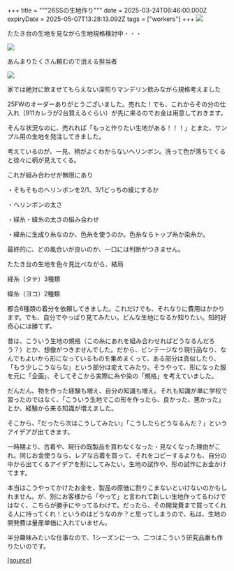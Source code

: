 +++
title = """26SSの生地作り"""
date = 2025-03-24T06:46:00.000Z
expiryDate = 2025-05-07T13:28:13.092Z
tags = ["workers"]
+++
[![](https://blogger.googleusercontent.com/img/b/R29vZ2xl/AVvXsEi2KrBNkxCmajRCug9ANmHI-WOpRRFSqxdZr0wSueaEaGgyRQy9E4KDYGX70fPHapDiVyJZwiFfwQG_0pna7ZPynL5ngY9oURzZ66ZHk7k5DnBJMPMIUZCqJ3P-FNeIHxOh2y0eCQvoeQjcSCcDdWKMYnBl4NH9hDhRta6w2xX59IxoLsAXQt4QNyGEjKc/w426-h640/DSC_0380.jpg)](https://blogger.googleusercontent.com/img/b/R29vZ2xl/AVvXsEi2KrBNkxCmajRCug9ANmHI-WOpRRFSqxdZr0wSueaEaGgyRQy9E4KDYGX70fPHapDiVyJZwiFfwQG_0pna7ZPynL5ngY9oURzZ66ZHk7k5DnBJMPMIUZCqJ3P-FNeIHxOh2y0eCQvoeQjcSCcDdWKMYnBl4NH9hDhRta6w2xX59IxoLsAXQt4QNyGEjKc/s1350/DSC_0380.jpg)

  

たたき台の生地を見ながら生地規格検討中・・・

  

[![](https://blogger.googleusercontent.com/img/b/R29vZ2xl/AVvXsEj_E_57KJ2ph_vTcARA9GAocZflGDlOm5HCaem1FNgwsgIa_2YIh0IhhLsmWCZTjVmvND6hq09UIJCxSzV2c1aKxqxBdyeESnXnhNlI6O9MPEjfjaSIwrS9YuuouMG7wndq9GkH6Cw9fUy1lWfk7MxZFDIYhfao-MR52eXAMl1TtGtVmGZVNJ9hintYSI4/w426-h640/DSC_0377.jpg)](https://blogger.googleusercontent.com/img/b/R29vZ2xl/AVvXsEj_E_57KJ2ph_vTcARA9GAocZflGDlOm5HCaem1FNgwsgIa_2YIh0IhhLsmWCZTjVmvND6hq09UIJCxSzV2c1aKxqxBdyeESnXnhNlI6O9MPEjfjaSIwrS9YuuouMG7wndq9GkH6Cw9fUy1lWfk7MxZFDIYhfao-MR52eXAMl1TtGtVmGZVNJ9hintYSI4/s1350/DSC_0377.jpg)

  

あんまりたくさん頼むので消える担当者

  

  

[![](https://blogger.googleusercontent.com/img/b/R29vZ2xl/AVvXsEge5qHFm1cFmNaoeb7IzWbKb2tQwRezSPtA0F82Y2QtGqJbIhC78Qq4eYbJnJK4Z5Use0e-8dvfGujD1DiraM38KWSRYTP_9Zb7jBzWyE86EKDNOvZKNLBdPBE8rgS3xwzgC4ZvA-izTtA45yJuUZK0nYcCPLpve7xS8_NDf8eYZEOEFD4U3W9Tyc3Wx1M/w426-h640/DSC_0357.jpg)](https://blogger.googleusercontent.com/img/b/R29vZ2xl/AVvXsEge5qHFm1cFmNaoeb7IzWbKb2tQwRezSPtA0F82Y2QtGqJbIhC78Qq4eYbJnJK4Z5Use0e-8dvfGujD1DiraM38KWSRYTP_9Zb7jBzWyE86EKDNOvZKNLBdPBE8rgS3xwzgC4ZvA-izTtA45yJuUZK0nYcCPLpve7xS8_NDf8eYZEOEFD4U3W9Tyc3Wx1M/s1350/DSC_0357.jpg)

  

家では絶対に飲ませてもらえない深煎りマンデリン飲みながら規格考えました

  

  

25FWのオーダーありがとうございました。売れた！でも、これからその分の仕入れ（911カレラが2台買えるぐらい）が先に来るのでお金は用意しておきます。

そんな状況なのに、売れれば「もっと作りたい生地がある！！！」とまた、サンプル用の生地を発注してきました。

  

考えているのが、一見、柄がよくわからないヘリンボン。洗って色が落ちてくると徐々に柄が見えてくる。

  

これが組み合わせが無限にあり

  

・そもそものヘリンボンを2/1、3/1どっちの綾にするか

・ヘリンボンの太さ

・経糸・緯糸の太さの組み合わせ

・緯糸に生成り糸なのか、色糸を使うのか。色糸ならトップ糸か染糸か。

  

最終的に、どの風合いが良いのか、一口には判断がつきません。

たたき台の生地を色々見比べながら、結局

経糸（タテ）3種類

緯糸（ヨコ）2種類

  

都合6種類の着分を依頼してきました。これだけでも、それなりに費用はかかります。でも、自分でやっぱり見てみたい。どんな生地になるか知りたい。知的好奇心には勝てず。

  

昔は、こういう生地の規格（この糸にあれを組み合わせればどうなるんだろう？）とか、想像がつきませんでした。だから、ビンテージなり現行品なり、なんでもよいから形になっているものを集めまくって、ある部分は真似したり、「もう少しこうならな」という部分は変えてみたり。そうやって、形になった服を元に「企画」、そしてそこから実際に糸や染の「規格」を考えていました。

  

だんだん、物を作った経験も増え、自分の知識も増え。それも知識が単に学校で習ったのではなく、「こういう生地でこの形を作ったら、良かった、悪かった」とか、経験から来る知識が増えました。

そこから、「だったら次はこうしてみたい」「こうしたらどうなるんだ？」というアイデアが出てきます。

  

一時期より、古着や、現行の既製品を買わなくなった・見なくなった理由がこれ。同じお金使うなら、レアな古着を買って、それをコピーするよりも、自分の中から出てくるアイデアを形にしてみたい。生地の試作や、形の試作にお金かけてます。

  

  

本当はこうやってかけたお金を、製品の原価に割りこまないといけないのかもしれません。が、別にお客様から「やって」と言われて新しい生地作ってるわけではなく、こちらが勝手にやってるわけで。だったら、その開発費まで買ってくれる人に持ってくれ！というのはどうなのか？と思ってしまうので、私は、生地の開発費は量産単価に入れていません。

半分趣味みたいな仕事なので、1シーズンに一つ、二つはこういう研究品番も作りたいのです。

[[source]](https://eworkers.blogspot.com/2025/03/26ss.html)
